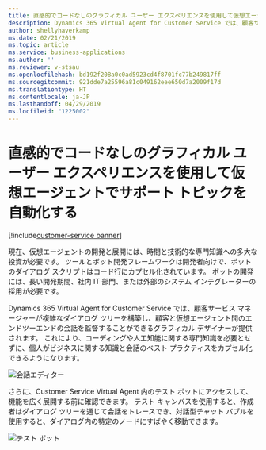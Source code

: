 ```yaml
---
title: 直感的でコードなしのグラフィカル ユーザー エクスペリエンスを使用して仮想エージェントでサポート トピックを自動化する
description: Dynamics 365 Virtual Agent for Customer Service では、顧客サービス マネージャーが複雑なダイアログ ツリーを構築し、顧客と仮想エージェント間のエンドツーエンドの会話を監督することができるグラフィカル デザイナーが提供されます。
author: shellyhaverkamp
ms.date: 02/21/2019
ms.topic: article
ms.service: business-applications
ms.author: ''
ms.reviewer: v-stsau
ms.openlocfilehash: bd192f208a0c0ad5923cd4f8701fc77b249817ff
ms.sourcegitcommit: 921dde7a25596a81c049162eee650d7a2009f17d
ms.translationtype: HT
ms.contentlocale: ja-JP
ms.lasthandoff: 04/29/2019
ms.locfileid: "1225002"
---
```

<!--from editor: Please provide caption info for the screenshots.-->


# <a name="automate-support-topics-with-a-virtual-agent-using-an-intuitive-no-code-graphical-user-experience"></a>直感的でコードなしのグラフィカル ユーザー エクスペリエンスを使用して仮想エージェントでサポート トピックを自動化する
[!include[customer-service banner](../../../includes/dynamics365-ai-customer-service.md)]


現在、仮想エージェントの開発と展開には、時間と技術的な専門知識への多大な投資が必要です。 ツールとボット開発フレームワークは開発者向けで、ボットのダイアログ スクリプトはコード行にカプセル化されています。 ボットの開発には、長い開発期間、社内 IT 部門、または外部のシステム インテグレーターの採用が必要です。

Dynamics 365 Virtual Agent for Customer Service では、顧客サービス マネージャーが複雑なダイアログ ツリーを構築し、顧客と仮想エージェント間のエンドツーエンドの会話を監督することができるグラフィカル デザイナーが提供されます。 これにより、コーディングや人工知能に関する専門知識を必要とせずに、個人がビジネスに関する知識と会話のベスト プラクティスをカプセル化できるようになります。

![会話エディター](../media/customer-service-virtual-agent-3.png)

さらに、Customer Service Virtual Agent 内のテスト ボットにアクセスして、機能を広く展開する前に確認できます。 テスト キャンバスを使用すると、作成者はダイアログ ツリーを通じて会話をトレースでき、対話型チャット バブルを使用すると、ダイアログ内の特定のノードにすばやく移動できます。

![テスト ボット](../media/customer-service-virtual-agent-4.png)
